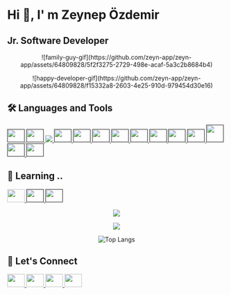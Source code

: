 # Hi :wave:, I' m Zeynep Özdemir

## Jr. Software Developer


<p align="center">
![family-guy-gif](https://github.com/zeyn-app/zeyn-app/assets/64809828/5f2f3275-2729-498e-acaf-5a3c2b8684b4)
</p>
<p align="center">
![happy-developer-gif](https://github.com/zeyn-app/zeyn-app/assets/64809828/f15332a8-2603-4e25-910d-979454d30e16)
</p>



## 🛠️ Languages and Tools
<p align='left'>
    <a href=''>
    <img height="30" width="40" src="https://cdn.simpleicons.org/git">  
</a>
    </a>
    <a href=''>
    <img height="30" width="40" src="https://cdn.simpleicons.org/github">   
    </a>
    
<a href=''>
    <img src='https://img.shields.io/badge/Java-ED8B00?style=for-the-badge&logo=java&logoColor=white'>
 </a>
<a href=''>
    <img height="30" width="40" src="https://cdn.simpleicons.org/spring">   
</a>
<a href=''>
    <img height="30" width="40" src="https://cdn.simpleicons.org/springboot">   
</a>
<a href=''>
    <img height="30" width="40" src="https://cdn.simpleicons.org/html5"> 
 </a>
<a href=''>
    <img height="30" width="40" src="https://cdn.simpleicons.org/css3">    
</a>
<a href=''>
   <img height="30" width="40" src="https://cdn.simpleicons.org/visualstudiocode">  
</a>
<a href=''>
    <img height="30" width="40" src="https://cdn.simpleicons.org/intellijidea/"> 
</a>
<a href=''>
    <img height="30" width="40" src="https://cdn.simpleicons.org/eclipseide/black">
 </a>
 <a href=''>
    <img height="30" width="40" src="https://cdn.simpleicons.org/postman">    
</a>
<a href=''>
    <img height="40" width="40" src="https://cdn.simpleicons.org/mysql">  
</a>
<a href=''>
    <img height="30" width="40" src="https://cdn.simpleicons.org/postgresql">
 </a>
 <a href=''>
    <img height="30" width="40" src="https://cdn.simpleicons.org/microsoftsqlserver">
    
 </a>
</p>


## :dart: Learning ..

<p align='left'>
    <a href='|'>
    <img height="30" width="40" src="https://cdn.simpleicons.org/javascript">
    </a>
    <a href=''>
    <img height="30" width="40" src="https://cdn.simpleicons.org/react">  
    </a>
    
<a href=''>
    <img height="30" width="40" src="https://cdn.simpleicons.org/docker/blue">
 </a>
</p>

<p align="center">
    <a>
    <img align="center" src="https://github-readme-streak-stats.herokuapp.com?user=zeyn-app&theme=dark&hide_border=true">
</p>
<p align="center">
    <a>
    <img align="center" src="https://github-readme-stats.vercel.app/api?username=zeyn-app&theme=radical">
</p>
<p align="center">
    <a>
    <img align="center" src="https://github-readme-stats.vercel.app/api/top-langs/?username=zeyn-app&theme=radical&layout=compact" alt="Top Langs">
</p>

## :raising_hand: Let's Connect

<p align='left'>
    <a href='mailto: zeynepozz2299@gmail.com'>
    <img height="30" width="40" src="https://cdn.simpleicons.org/gmail">
    </a>
    <a href='https://www.linkedin.com/in/zzeynepozdemir/'>
    <img height="30" width="40" src="https://cdn.simpleicons.org/linkedin/blue">
    </a>
    <a href='https://medium.com/@zeynepozzdemir'>
    <img height="30" width="40" src="https://cdn.simpleicons.org/medium/black">    
    </a>
    <a href='https://www.hackerrank.com/imzeynepozdemir'>
    <img height="30" width="40" src="https://cdn.simpleicons.org/hackerrank/green">
    </a>
</p>



